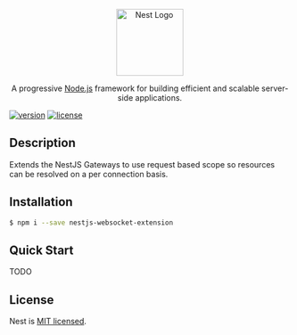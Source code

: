 <p align="center">
  <a href="http://nestjs.com/" target="blank"><img src="https://nestjs.com/img/logo-small.svg" width="120" alt="Nest Logo" /></a>
</p>

<p align="center">A progressive <a href="http://nodejs.org" target="blank">Node.js</a> framework for building efficient and scalable server-side applications.</p>

<p align="center"> 

  [![version](https://img.shields.io/github/package-json/v/microwavekonijn/nestjs-websocket-extension?color=blue)](https://github.com/microwavekonijn/nestjs-websocket-extension)
  [![license](https://img.shields.io/github/license/microwavekonijn/nestjs-websocket-extension)](https://github.com/microwavekonijn/nestjs-websocket-extension/blob/main/LICENSE)
</p>

## Description

Extends the NestJS Gateways to use request based scope so resources can be resolved on a per connection basis.

## Installation

```bash
$ npm i --save nestjs-websocket-extension
```

## Quick Start

TODO

## License

Nest is [MIT licensed](LICENSE).
